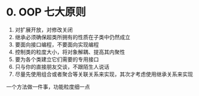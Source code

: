 # 0. OOP 七大原则

1. 对扩展开放，对修改关闭
2. 继承必须确保超类所拥有的性质在子类中仍然成立
3. 要面向接口编程，不要面向实现编程
4. 控制类的粒度大小，将对象解耦、提高其内聚性
5. 要为各个类建立它们需要的专用接口
6. 只与你的直接朋友交谈，不跟陌生人说话
7. 尽量先使用组合或者聚合等关联关系来实现，其次才考虑使用继承关系来实现

一个方法做一件事，功能粒度细一点